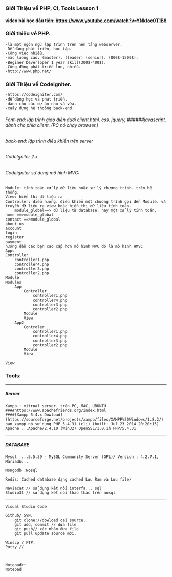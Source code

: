 ### Giới Thiệu về PHP, CI, Tools   Lesson 1
#### video bài học đầu tiên: https://www.youtube.com/watch?v=YNkfoc0T1B8

### Giới thiệu về PHP.
    -là một ngôn ngữ lập trình trên nền tảng webserver.
    -Dễ dàng phát triển, học tập.
    -Công việc nhiều.
    -mức lương cao. (master). (leader) (senior). (800$-1500$).
    -Beginer Deverloper 1 year skill(300$-400$).
    -Cộng đồng phát triển lớn, nhiều. 
    -http://www.php.net/
### Giới Thiệu về Codeigniter.
    -https://codeigniter.com/
    -dễ dàng học và phát triển.
    -dành cho các dự án nhỏ và vừa.
    -xaây dựng hệ thoống back-end.

###### Font-end: lập trình giao diện dưới client.html. css. jquery, ######javascript. dành cho phía client. (PC nó chạy browser.)
###### back-end: lập trình điều khiển trên server
###### CodeIgniter 2.x
###### Codeigniter sử dụng mô hình MVC:
    Module: tính toán xử lý dữ liệu hoặc xử lý chương trình. trên hệ thống. 
    View: hiển thị dữ liệu ra
    Controller: điều hướng. điều khiển một chương trình gọi đến Module. và truyền dữ liệu ra view hoặc hiển thị dữ liệu tính toán.
        module_global==> dữ liệu từ database. hay một xử lý tính toán.
    home ==>module_global
    contact ==>module_global
    about_us
    account
    login
    register
    payment
    hướng dẫn các bạn cao cấp hơn mô hình MVC đó là mô hình HMVC
    Apps
    Controller
        controller1.php
        controller4.php
        controller3.php
        controller2.php
    Module
    Modules
        App
            Controller
                controller1.php
                controller4.php
                controller3.php
                controller2.php
            Module
            View
        App2
            Controler
                controller1.php
                controller4.php
                controller3.php
                controller2.php
            Module
            View

    View


### Tools:
   
-------------------------------------------------
##### Server
    Xampp : vitrual server. trên PC, MAC, UBUNTU.
    ####https://www.apachefriends.org/index.html
    ####[Xampp 5.4.x Dowload](https://sourceforge.net/projects/xampp/files/XAMPP%20Windows/1.8.2/)
    bản xampp nó sử dụng PHP 5.4.31 (cli) (built: Jul 23 2014 20:20:15).
    Apache ...Apache/2.4.10 (Win32) OpenSSL/1.0.1h PHP/5.4.31
-----------------------------------------------------
##### DATABASE
    Mysql  ...5.5.39 - MySQL Community Server (GPL)/ Version : 4.2.7.1, 
    Mariadb:..

    Mongodb :Nosql
    
    Redis: Cached database dạng cached Lưu Ram và Lưu file/

    Naviacat // sử dụng kết nối interfa... sql
    Studio3t // sử dụng kết nối thao thác trên nosql
-----------------------------------------------------

    Visual Studio Code

    Github/ SVN. 
        git clone://dowload cai source.. 
        git add, commit // đưa file
        git push// xác nhận đưa file
        git pull update source mới.

    Winscp / FTP: 
    Putty //



    Notepad++
    Notepad
